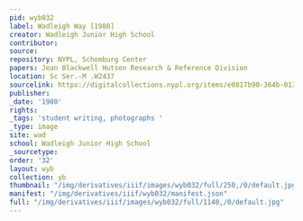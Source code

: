 ```yaml
---
pid: wyb032
label: Wadleigh Way [1980]
creator: Wadleigh Junior High School
contributor:
source:
repository: NYPL, Schomburg Center
papers: Jean Blackwell Hutson Research & Reference Division
location: Sc Ser.-M .W2437
sourcelink: https://digitalcollections.nypl.org/items/e0817b90-364b-0134-3ba2-00505686a51c
publisher:
_date: '1980'
rights:
_tags: 'student writing, photographs '
_type: image
site: wad
school: Wadleigh Junior High School
_sourcetype:
order: '32'
layout: wyb
collection: yb
thumbnail: "/img/derivatives/iiif/images/wyb032/full/250,/0/default.jpg"
manifest: "/img/derivatives/iiif/wyb032/manifest.json"
full: "/img/derivatives/iiif/images/wyb032/full/1140,/0/default.jpg"
---
```


